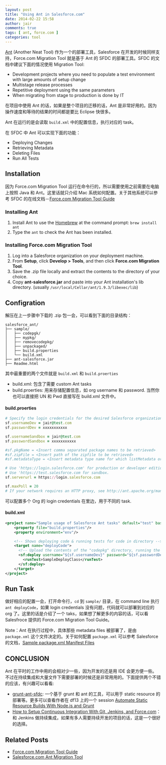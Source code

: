 ```yaml
---
layout: post
title: "Using Ant in Salesforce.com"
date: 2014-02-22 15:58
author: jair
comments: true
tags: [ ant, force.com ]
categories: tool
---
```


[Ant](http://ant.apache.org/) (Another Neat Tool) 作为一个的部署工具，Salesforce 在开发的时候同样支持，Force.com Migration Tool 就是基于 Ant 的 SFDC 的部署工具。SFDC 的文档中建议下面的情况使用 Migration Tool:


* Development projects where you need to populate a test environment with large amounts of setup change
* Multistage release processes
* Repetitive deployment using the same parameters
* When migrating from stage to production is done by IT

在项目中使用 Ant 的话，如果是整个项目的迁移的话，Ant 是非常好用的。因为操作速度和等待的结果的时间都是要比 Eclipse 快很多。

Ant 在运行的是会读取 `build.xml` 中的配置信息，执行对应的 task。

在 SFDC 中 Ant 可以实现下面的功能：

* Deploying Changes
* Retrieving Metadata
* Deleting Files
* Run All Tests

<!--more-->

## Installation

因为 Force.com Migration Tool 运行在命令行的，所以需要使用之前需要在电脑上按照 Java 和 Ant。这里话就只介绍 Mac 系统如何配置。关于其他系统可以参考 SFDC 的在线文档－[Force.com Migration Tool Guide](http://www.salesforce.com/us/developer/docs/daas/index_Left.htm#StartTopic=Content/forcemigrationtool_prereq.htm)

### Installing Ant

1. Install Ant to use the [Homebrew](http://brew.sh/) at the command prompt: `brew install ant`
2. Type the `ant` to check the Ant has been installed.

### Installing Force.com Migration Tool
1. Log into a Salesforce organization on your deployment machine.
2. From **Setup**, click **Develop > Tools**, and then click **Force.com Migration Tool**.
3. Save the .zip file locally and extract the contents to the directory of your choice.
4. Copy **ant-salesforce.jar** and paste into your Ant installation's lib directory. (usually `/usr/local/Cellar/ant/1.9.3/libexec/lib`)


## Configration

解压在上一步骤中下载的 .zip 包一会，可以看到下面的目录结构：

```
salesforce_ant/
├── sample/
│   ├── codepgk/
│   ├── mypkg/
│   ├── removecodepkg/
│   ├── unpackaged/
│   ├── build.properties
│   └── build.xml
├── ant-salesforce.jar
├── Readme.html
```
其中最重要的两个文件就是 `build.xml` 和 `build.proerties`

* build.xml: 包含了需要 custom Ant tasks
* build.proerties: 用来存储配置信息，如 org username 和 password. 当然你也可以直接把 UN 和 Pwd 直接写在 build.xml 文件中。

#### build.proerties

``` ruby
# Specify the login credentials for the desired Salesforce organization
sf.usernameDev = jair@test.com
sf.passwordDev = xxxxxxxxxxx

sf.usernameSandbox = jair@test.com
sf.passwordSandbox = xxxxxxxxxxx

#sf.pkgName = <Insert comma separated package names to be retrieved>
#sf.zipFile = <Insert path of the zipfile to be retrieved>
#sf.metadataType = <Insert metadata type name for which listMetadata or bulkRetrieve operations are to be performed>

# Use 'https://login.salesforce.com' for production or developer edition (the default if not specified).
# Use 'https://test.salesforce.com for sandbox.
sf.serverurl = https://login.salesforce.com

sf.maxPoll = 20
# If your network requires an HTTP proxy, see http://ant.apache.org/manual/proxy.html for configuration.

```

可以配置多个 Org 的 login credentials 在里边，用于不同的 task.

#### build.xml


``` xml
<project name="Sample usage of Salesforce Ant tasks" default="test" basedir="." xmlns:sf="antlib:com.salesforce">
    <property file="build.properties"/>
    <property environment="env"/>

    <!-- Shows deploying code & running tests for code in directory -->
    <target name="deployCode">
      <!-- Upload the contents of the "codepkg" directory, running the tests for just 1 class -->
      <sf:deploy username="${sf.usernameDev}" password="${sf.passwordDev}" serverurl="${sf.serverurl}" maxPoll="${sf.maxPoll}" deployRoot="codepkg">
        <runTest>SampleDeployClass</runTest>
      </sf:deploy>
    </target>
</project>

```

## Run Task

做好相应的配置一会，打开命令行，`cd` 到 `sample/` 目录，在 command line 执行 `ant deployCode`，如果 login credentials 没有问题，代码就可以部署到对应的 org 了。这里的话是介绍了一个 taks，如果想了解更多的内容的话，可以看 Salesfroce 提供的
Force.com Migration Tool Guide。

Note：Ant 在执行过程中，具体那些 metadata files 被部署了，是由 `package.xml` 这个文件决定的。关于如何配置 `package.xml` 可以参考 Salesforce 的文档，[Sample package.xml Manifest Files](http://www.salesforce.com/us/developer/docs/api_meta/Content/manifest_samples.htm)

## CONCLUSION

Ant 在平时的工作中用的会相对少一些，因为开发的还是用 IDE 会更方便一些。不过在持续集成和大量文件下需要部署的时候还是非常用用的。下面提供两个不错的应该，有兴趣可以看看:

* [grunt-ant-sfdc](https://github.com/kevinohara80/grunt-ant-sfdc): 一个基于 grunt 和 ant 的工具，可以用于 static resource 的部署等。更多可以查看作者在 df13 上的一个 session [Automate Static Resource Builds With Node.js and Grunt](http://youtu.be/W4Fyiz4Gocw)
* [How to Setup Continuous Integration With Git, Jenkins, and Force.com](http://youtu.be/a0u1CBUsj_I)：和 Jenkins 做持续集成，如果有多人需要持续开发的项目的话，这是一个很好的选择。



## Related Posts

- [Force.com Migration Tool Guide](http://www.salesforce.com/us/developer/docs/daas/salesforce_migration_guide.pdf)
- [Salesforce.com Ant Migration Tool](http://www.soliantconsulting.com/blog/2013/07/salesforcecom-ant-migration-tool)

